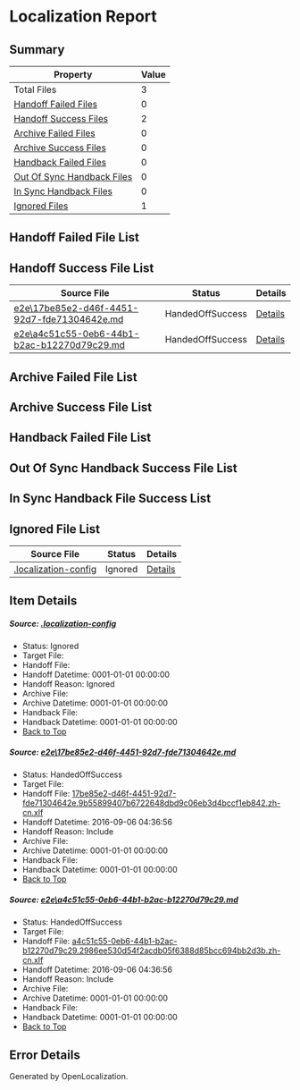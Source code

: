 # <a name='report-top'></a> Localization Report

## Summary
 Property | Value 
 -------- | ----- 
 Total Files | 3
[ Handoff Failed Files ](#handoff-failed-list)| 0
[ Handoff Success Files ](#handoff-success-list)| 2
[ Archive Failed Files ](#archive-failed-list)| 0
[ Archive Success Files ](#archive-success-list)| 0
[ Handback Failed Files ](#handback-failed-list)| 0
[ Out Of Sync Handback Files ](#outofsync-handback-success-list)| 0
[ In Sync Handback Files ](#insync-handback-success-list)| 0
[ Ignored Files ](#ignored-list)| 1

## <a name='handoff-failed-list'></a> Handoff Failed File List

## <a name='handoff-success-list'></a> Handoff Success File List
 Source File | Status | Details 
 ----------- | ------ | ------- 
 [e2e\17be85e2-d46f-4451-92d7-fde71304642e.md](https://github.com/OpenLocalizationTestOrg/ol-test0/blob/5e68b75dc7aaf9e5186bfd53dfebd892373cb051/e2e/17be85e2-d46f-4451-92d7-fde71304642e.md) | HandedOffSuccess | [Details](#7654b66f5e32a51208a77feb90f09dd0d0f879ac1)
 [e2e\a4c51c55-0eb6-44b1-b2ac-b12270d79c29.md](https://github.com/OpenLocalizationTestOrg/ol-test0/blob/5e68b75dc7aaf9e5186bfd53dfebd892373cb051/e2e/a4c51c55-0eb6-44b1-b2ac-b12270d79c29.md) | HandedOffSuccess | [Details](#863960ddb03a2cb716c094c27273aba8e50a37af2)

## <a name='archive-failed-list'></a> Archive Failed File List

## <a name='archive-success-list'></a> Archive Success File List

## <a name='handback-failed-list'></a> Handback Failed File List

## <a name='outofsync-handback-success-list'></a> Out Of Sync Handback Success File List

## <a name='insync-handback-success-list'></a> In Sync Handback File Success List

## <a name='ignored-list'></a> Ignored File List
 Source File | Status | Details 
 ----------- | ------ | ------- 
 [.localization-config](https://github.com/OpenLocalizationTestOrg/ol-test0/blob/5e68b75dc7aaf9e5186bfd53dfebd892373cb051/.localization-config) | Ignored | [Details](#3d4f252ac210baf56311d7e97dcc2db10974dbd20)

## Item Details
##### <a name='3d4f252ac210baf56311d7e97dcc2db10974dbd20'></a> Source: [.localization-config](https://github.com/OpenLocalizationTestOrg/ol-test0/blob/5e68b75dc7aaf9e5186bfd53dfebd892373cb051/.localization-config)
* Status: Ignored
* Target File: 
* Handoff File: 
* Handoff Datetime: 0001-01-01 00:00:00
* Handoff Reason: Ignored
* Archive File: 
* Archive Datetime: 0001-01-01 00:00:00
* Handback File: 
* Handback Datetime: 0001-01-01 00:00:00
* [Back to Top](#report-top)

##### <a name='7654b66f5e32a51208a77feb90f09dd0d0f879ac1'></a> Source: [e2e\17be85e2-d46f-4451-92d7-fde71304642e.md](https://github.com/OpenLocalizationTestOrg/ol-test0/blob/5e68b75dc7aaf9e5186bfd53dfebd892373cb051/e2e/17be85e2-d46f-4451-92d7-fde71304642e.md)
* Status: HandedOffSuccess
* Target File: 
* Handoff File: [17be85e2-d46f-4451-92d7-fde71304642e.9b55899407b6722648dbd9c06eb3d4bccf1eb842.zh-cn.xlf](https://github.com/OpenLocalizationTestOrg/ol-test0-handoff/blob/2bd02a5d6b7d1517ce131eaa3c3344a6e2db0bb5/ol-handoff/OpenLocalizationTestOrg/ol-test0-zhcn/ci/high/17be85e2-d46f-4451-92d7-fde71304642e.9b55899407b6722648dbd9c06eb3d4bccf1eb842.zh-cn.xlf)
* Handoff Datetime: 2016-09-06 04:36:56
* Handoff Reason: Include
* Archive File: 
* Archive Datetime: 0001-01-01 00:00:00
* Handback File: 
* Handback Datetime: 0001-01-01 00:00:00
* [Back to Top](#report-top)

##### <a name='863960ddb03a2cb716c094c27273aba8e50a37af2'></a> Source: [e2e\a4c51c55-0eb6-44b1-b2ac-b12270d79c29.md](https://github.com/OpenLocalizationTestOrg/ol-test0/blob/5e68b75dc7aaf9e5186bfd53dfebd892373cb051/e2e/a4c51c55-0eb6-44b1-b2ac-b12270d79c29.md)
* Status: HandedOffSuccess
* Target File: 
* Handoff File: [a4c51c55-0eb6-44b1-b2ac-b12270d79c29.2986ee530d54f2acdb05f6388d85bcc694bb2d3b.zh-cn.xlf](https://github.com/OpenLocalizationTestOrg/ol-test0-handoff/blob/2bd02a5d6b7d1517ce131eaa3c3344a6e2db0bb5/ol-handoff/OpenLocalizationTestOrg/ol-test0-zhcn/ci/high/a4c51c55-0eb6-44b1-b2ac-b12270d79c29.2986ee530d54f2acdb05f6388d85bcc694bb2d3b.zh-cn.xlf)
* Handoff Datetime: 2016-09-06 04:36:56
* Handoff Reason: Include
* Archive File: 
* Archive Datetime: 0001-01-01 00:00:00
* Handback File: 
* Handback Datetime: 0001-01-01 00:00:00
* [Back to Top](#report-top)


## Error Details

Generated by OpenLocalization.
